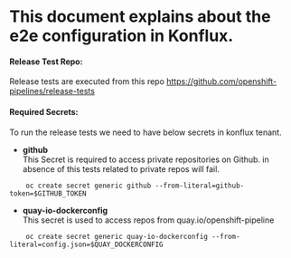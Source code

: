 # This  document explains about the e2e configuration in Konflux.

#### Release Test Repo:
Release tests are executed from this repo
    https://github.com/openshift-pipelines/release-tests

#### Required Secrets:
To run the release tests we need to have below secrets in konflux tenant.

- <b> github </b> <br/> 
This Secret is required to access private repositories on Github. in absence of this tests related to private repos will fail.

```
    oc create secret generic github --from-literal=github-token=$GITHUB_TOKEN
```


* <b> quay-io-dockerconfig </b> <br/> 
This secret is used to access repos from quay.io/openshift-pipeline
```
    oc create secret generic quay-io-dockerconfig --from-literal=config.json=$QUAY_DOCKERCONFIG
```

